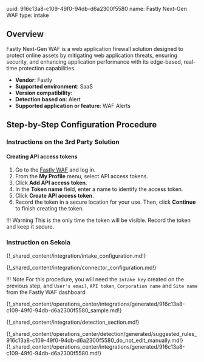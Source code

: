 uuid: 916c13a8-c109-49f0-94db-d6a2300f5580
name: Fastly Next-Gen WAF
type: intake


## Overview

Fastly Next-Gen WAF is a web application firewall solution designed to protect online assets by mitigating web application threats, ensuring security, and enhancing application performance with its edge-based, real-time protection capabilities.

- **Vendor**: Fastly
- **Supported environment**: SaaS
- **Version compatibility**:
- **Detection based on**: Alert
- **Supported application or feature**: WAF Alerts

## Step-by-Step Configuration Procedure

### Instructions on the 3rd Party Solution
#### Creating API access tokens

1. Go to the [Fastly WAF](https://dashboard.signalsciences.net) and log in.
2. From the **My Profile** menu, select API access tokens.
3. Click **Add API access token**.
4. In the **Token name** field, enter a name to identify the access token.
5. Click **Create API access token**.
6. Record the token in a secure location for your use. Then, click **Continue** to finish creating the token.

!!! Warning
	This is the only time the token will be visible. Record the token and keep it secure.

### Instruction on Sekoia

{!_shared_content/integration/intake_configuration.md!}

{!_shared_content/integration/connector_configuration.md!}

!!! Note
    For this procedure, you will need the `Intake key` created on the previous step, and `User's email`, `API token`, `Corporation name` and `Site name` from the Fastly WAF dashboard

{!_shared_content/operations_center/integrations/generated/916c13a8-c109-49f0-94db-d6a2300f5580_sample.md!}

{!_shared_content/integration/detection_section.md!}

{!_shared_content/operations_center/detection/generated/suggested_rules_916c13a8-c109-49f0-94db-d6a2300f5580_do_not_edit_manually.md!}
{!_shared_content/operations_center/integrations/generated/916c13a8-c109-49f0-94db-d6a2300f5580.md!}

